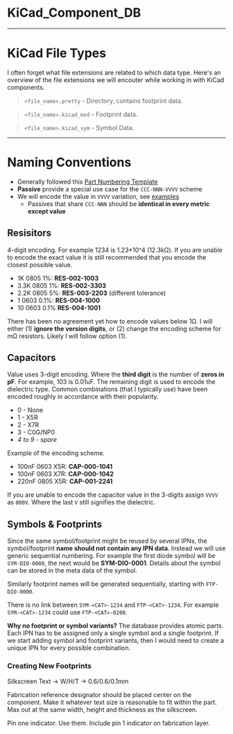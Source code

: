 # KiCad_Component_DB
---
# KiCad File Types
I often forget what file extensions are related to which data type. Here's an overview of the file extensions we will encouter while working in with KiCad components.

> `<file_name>.pretty` - Directory, contains footprint data.

> `<file_name>.kicad_mod` - Footprint data.

> `<file_name>.kicad_sym` - Symbol Data.
---
# Naming Conventions
- Generally followed this [Part Numbering Template](https://github.com/git-plm/parts/blob/main/partnumbers.md)
- **Passive** provide a special use case for the `CCC-NNN-VVVV` scheme
- We will encode the value in `VVVV` variation, see [examples](https://github.com/git-plm/parts/blob/main/partnumbers.md#examples)
    - Passives that share `CCC-NNN` should be **identical in every metric except value**
## Resisitors
4-digit encoding. For example 1234 is 1.23*10^4 (12.3kΩ). If you are unable to encode the exact value it is still recommended that you encode the closest possible value.

- 1K   0805 1%: **RES-002-1003**
- 3.3K 0805 1%: **RES-002-3303**
- 2.2K 0805 5%: **RES-003-2203** (different tolerance)
- 1  0603 0.1%: **RES-004-1000**
- 10 0603 0.1%  **RES-004-1001**

There has been no agreement yet how to encode values below 1Ω. I will either (1) **ignore the version digits**, or (2) change the encoding scheme for mΩ resistors. Likely I will follow option (1).

## Capacitors
Value uses 3-digit encoding. Where the **third digit** is the number of **zeros in pF**. For example, 103 is 0.01uF. The remaining digit is used to encode the dielectric type. Common combinations (that I typically use) have been encoded roughly  in accordance with their popularity.  
 - 0 - None
 - 1 - X5R
 - 2 - X7R
 - 3 - C0G/NP0
 - *4 to 9 - spare*

Example of the encoding scheme.

- 100nF 0603 X5R: **CAP-000-1041**
- 100nF 0603 X7R: **CAP-000-1042**
- 220nF 0805 X5R: **CAP-001-2241**

If you are unable to encode the capacitor value in the 3-digits assign `VVVV` as `000V`. Where the last `V` still signifies the dielectric.

## Symbols & Footprints
Since the same symbol/footprint might be reused by several IPNs, the symbol/footprint **name should not contain any IPN data**. Instead we will use generic sequential numbering. For example the first diode symbol will be `SYM-DIO-0000`, the next would be **SYM-DIO-0001**. Details about the symbol can be stored in the meta data of the symbol.

Similarly footprint names will be generated sequentially, starting with `FTP-DIO-0000`.

There is no link between `SYM-<CAT>-1234` and `FTP-<CAT>-1234`.
For example `SYM-<CAT>-1234` could use `FTP-<CAT>-0200`.


**Why no footprint or symbol variants?**
The database provides atomic parts. Each IPN has to be assigned only a single symbol and a single footprint. If we start adding symbol and footprint variants, then I would need to create a unique IPN for every possible combination.

### Creating New Footprints
Silkscreen Text -> W/H/T -> 0.6/0.6/0.1mm

Fabrication reference designator should be placed center on the component. Make it whatever text size is reasonable to fit within the part. Max out at the same width, height and thickness as the silkscreen.

Pin one indicator. Use them. Include pin 1 indicator on fabrication layer.